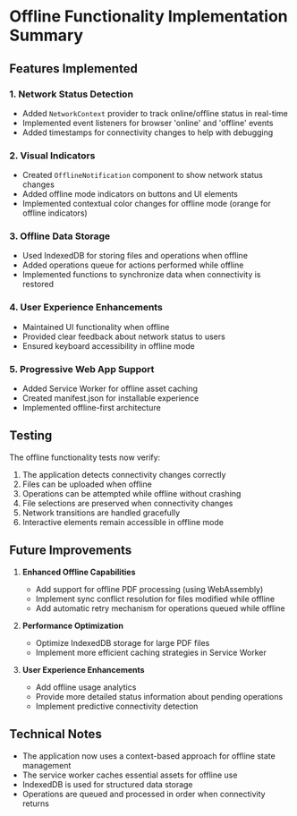 # Offline Functionality Implementation Summary

## Features Implemented

### 1. Network Status Detection
- Added `NetworkContext` provider to track online/offline status in real-time
- Implemented event listeners for browser 'online' and 'offline' events
- Added timestamps for connectivity changes to help with debugging

### 2. Visual Indicators
- Created `OfflineNotification` component to show network status changes
- Added offline mode indicators on buttons and UI elements
- Implemented contextual color changes for offline mode (orange for offline indicators)

### 3. Offline Data Storage
- Used IndexedDB for storing files and operations when offline
- Added operations queue for actions performed while offline
- Implemented functions to synchronize data when connectivity is restored

### 4. User Experience Enhancements
- Maintained UI functionality when offline
- Provided clear feedback about network status to users
- Ensured keyboard accessibility in offline mode

### 5. Progressive Web App Support
- Added Service Worker for offline asset caching
- Created manifest.json for installable experience
- Implemented offline-first architecture

## Testing

The offline functionality tests now verify:
1. The application detects connectivity changes correctly
2. Files can be uploaded when offline
3. Operations can be attempted while offline without crashing
4. File selections are preserved when connectivity changes
5. Network transitions are handled gracefully
6. Interactive elements remain accessible in offline mode

## Future Improvements

1. **Enhanced Offline Capabilities**
   - Add support for offline PDF processing (using WebAssembly)
   - Implement sync conflict resolution for files modified while offline
   - Add automatic retry mechanism for operations queued while offline

2. **Performance Optimization**
   - Optimize IndexedDB storage for large PDF files
   - Implement more efficient caching strategies in Service Worker

3. **User Experience Enhancements**
   - Add offline usage analytics
   - Provide more detailed status information about pending operations
   - Implement predictive connectivity detection

## Technical Notes

- The application now uses a context-based approach for offline state management
- The service worker caches essential assets for offline use
- IndexedDB is used for structured data storage
- Operations are queued and processed in order when connectivity returns
